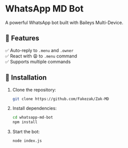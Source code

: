 # WhatsApp MD Bot  
A powerful WhatsApp bot built with Baileys Multi-Device.  

## 📜 Features  
✅ Auto-reply to `.menu` and `.owner`  
✅ React with 😩 to `.menu` command  
✅ Supports multiple commands  

## 🚀 Installation  
1. Clone the repository:  
   ```bash
   git clone https://github.com/Fakezak/Zak-MD
   ```
2. Install dependencies:  
   ```bash
   cd whatsapp-md-bot  
   npm install  
   ```
3. Start the bot:  
   ```bash
   node index.js  
   ```

